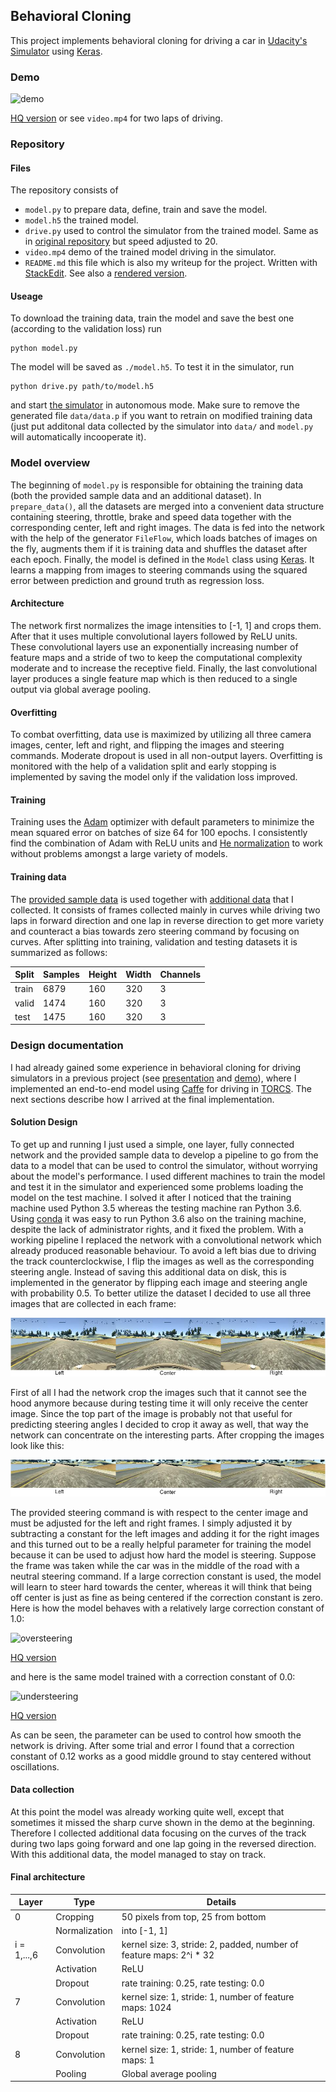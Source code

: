 
## Behavioral Cloning

This project implements behavioral cloning for driving a car in [Udacity's Simulator](https://github.com/udacity/self-driving-car-sim) using [Keras](https://keras.io/). 

### Demo
![demo](imgs/demo.gif)

[HQ version](https://gfycat.com/HorribleTintedAmphibian) or see `video.mp4` for two laps of driving.

### Repository

#### Files
The repository consists of

- `model.py` to prepare data, define, train and save the model.
- `model.h5` the trained model.
- `drive.py` used to control the simulator from the trained model. Same as in [original repository](https://github.com/udacity/CarND-Behavioral-Cloning-P3) but speed adjusted to 20.
- `video.mp4` demo of the trained model driving in the simulator.
- `README.md` this file which is also my writeup for the project. Written with [StackEdit](https://stackedit.io/). See also a [rendered version](https://github.com/pesser/behavioral_cloning).

#### Useage
To download the training data, train the model and save the best one (according to the validation loss) run

    python model.py

The model will be saved as `./model.h5`. To test it in the simulator, run

    python drive.py path/to/model.h5

and start [the simulator](https://github.com/udacity/self-driving-car-sim) in autonomous mode. Make sure to remove the generated file `data/data.p` if you want to retrain on modified training data (just put additonal data collected by the simulator into `data/` and `model.py` will automatically incooperate it).

### Model overview
The beginning of `model.py` is responsible for obtaining the training data (both the provided sample data and an additional dataset). In `prepare_data()`, all the datasets are merged into a convenient data structure containing steering, throttle, brake and speed data together with the corresponding center, left and right images. The data is fed into the network with the help of the generator `FileFlow`, which loads batches of images on the fly, augments them if it is training data and shuffles the dataset after each epoch. Finally, the model is defined in the `Model` class using [Keras](https://keras.io/). It learns a mapping from images to steering commands using the squared error between prediction and ground truth as regression loss.

#### Architecture
The network first normalizes the image intensities to [-1, 1] and crops them. After that it uses multiple convolutional layers followed by ReLU units. These convolutional layers use an exponentially increasing number of feature maps and a stride of two to keep the computational complexity moderate and to increase the receptive field. Finally, the last convolutional layer produces a single feature map which is then reduced to a single output via global average pooling.

#### Overfitting
To combat overfitting, data use is maximized by utilizing all three camera images, center, left and right, and flipping the images and steering commands. Moderate dropout is used in all non-output layers. Overfitting is monitored with the help of a validation split and early stopping is implemented by saving the model only if the validation loss improved.
#### Training
Training uses the [Adam](https://arxiv.org/abs/1412.6980) optimizer with default parameters to minimize the mean squared error on batches of size 64 for 100 epochs. I consistently find the combination of Adam with ReLU units and [He normalization](https://arxiv.org/abs/1502.01852) to work without problems amongst a large variety of models.

#### Training data
The [provided sample data](https://d17h27t6h515a5.cloudfront.net/topher/2016/December/584f6edd_data/data.zip) is used together with [additional data](https://drive.google.com/open?id=0B_2YVqPvaFeTSmtBUDlGcHhTWWc) that I collected. It consists of frames collected mainly in curves while driving two laps in forward direction and one lap in reverse direction to get more variety and counteract a bias towards zero steering command by focusing on curves. After splitting into training, validation and testing datasets it is summarized as follows:

|  Split   | Samples  |  Height  |  Width   | Channels |
|----------|----------|----------|----------|----------|
|  train   |   6879   |   160    |   320    |    3     |
|  valid   |   1474   |   160    |   320    |    3     |
|   test   |   1475   |   160    |   320    |    3     |

### Design documentation
I had already gained some experience in behavioral cloning for driving simulators in a previous project (see [presentation](https://drive.google.com/file/d/0B_2YVqPvaFeTQjJ1b2I1Q1NLQXc/view?usp=sharing) and [demo](https://gfycat.com/ResponsibleHeavenlyAiredaleterrier)), where I implemented an end-to-end model using [Caffe](http://caffe.berkeleyvision.org/) for driving in [TORCS](http://torcs.sourceforge.net/). The next sections describe how I arrived at the final implementation.

#### Solution Design
To get up and running I just used a simple, one layer, fully connected network and the provided sample data to develop a pipeline to go from the data to a model that can be used to control the simulator, without worrying about the model's performance. I used different machines to train the model and test it in the simulator and experienced some problems loading the model on the test machine. I solved it after I noticed that the training machine used Python 3.5 whereas the testing machine ran Python 3.6. Using [conda](https://conda.io/docs/) it was easy to run Python 3.6 also on the training machine, despite the lack of administrator rights, and it fixed the problem.
With a working pipeline I replaced the network with a convolutional network which already produced reasonable behaviour. To avoid a left bias due to driving the track counterclockwise, I flip the images as well as the corresponding steering angle. Instead of saving this additional data on disk, this is implemented in the generator by flipping each image and steering angle with probability 0.5. To better utilize the dataset I decided to use all three images that are collected in each frame:

![datasamples](imgs/datasamples.png)

First of all I had the network crop the images such that it cannot see the hood anymore because during testing time it will only receive the center image. Since the top part of the image is probably not that useful for predicting steering angles I decided to crop it away as well, that way the network can concentrate on the interesting parts. After cropping the images look like this:

![datasamples cropped](imgs/datasamples_cropped.png)

The provided steering command is with respect to the center image and must be adjusted for the left and right frames. I simply adjusted it by subtracting a constant for the left images and adding it for the right images and this turned out to be a really helpful parameter for training the model because it can be used to adjust how hard the model is steering. Suppose the frame was taken while the car was in the middle of the road with a neutral steering command. If a large correction constant is used, the model will learn to steer hard towards the center, whereas it will think that being off center is just as fine as being centered if the correction constant is zero. Here is how the model behaves with a relatively large correction constant of 1.0:

![oversteering](imgs/oversteering.gif)

[HQ version](https://gfycat.com/EquatorialGaseousChinesecrocodilelizard)

and here is the same model trained with a correction constant of 0.0:

![understeering](imgs/understeering.gif)

[HQ version](https://gfycat.com/BossyGargantuanIndianrockpython)

As can be seen, the parameter can be used to control how smooth the network is driving. After some trial and error I found that a correction constant of 0.12 works as a good middle ground to stay centered without oscillations.

#### Data collection
At this point the model was already working quite well, except that sometimes it missed the sharp curve shown in the demo at the beginning. Therefore I collected additional data focusing on the curves of the track during two laps going forward and one lap going in the reversed direction. With this additional data, the model managed to stay on track.

#### Final architecture

| Layer       | Type                    |         Details                          |
|-------------|-------------------------|------------------------------------------|
| 0           |    Cropping             |   50 pixels from top, 25 from bottom     |
|             |    Normalization        |   into [-1, 1]                           |
| i = 1,...,6 |    Convolution          |   kernel size: 3, stride: 2, padded, number of feature maps: 2^i * 32  |
|             |    Activation           |   ReLU                                   |
|             |    Dropout              |   rate training: 0.25, rate testing: 0.0 |
| 7           |    Convolution          |   kernel size: 1, stride: 1, number of feature maps: 1024  |
|             |    Activation           |   ReLU                                   |
|             |    Dropout              |   rate training: 0.25, rate testing: 0.0 |
| 8           |    Convolution          |   kernel size: 1, stride: 1, number of feature maps: 1  |
|             |    Pooling              |   Global average pooling                 |
